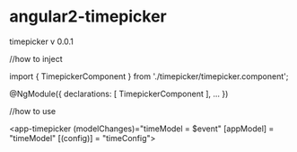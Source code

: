 # angular2-timepicker
timepicker
v 0.0.1

//how to inject


import { TimepickerComponent } from './timepicker/timepicker.component';

@NgModule({
  declarations: [
    TimepickerComponent
  ],
  ...
})

//how to use 


<app-timepicker (modelChanges)="timeModel = $event" [appModel] = "timeModel" [(config)] = "timeConfig"></app-timepicker>
